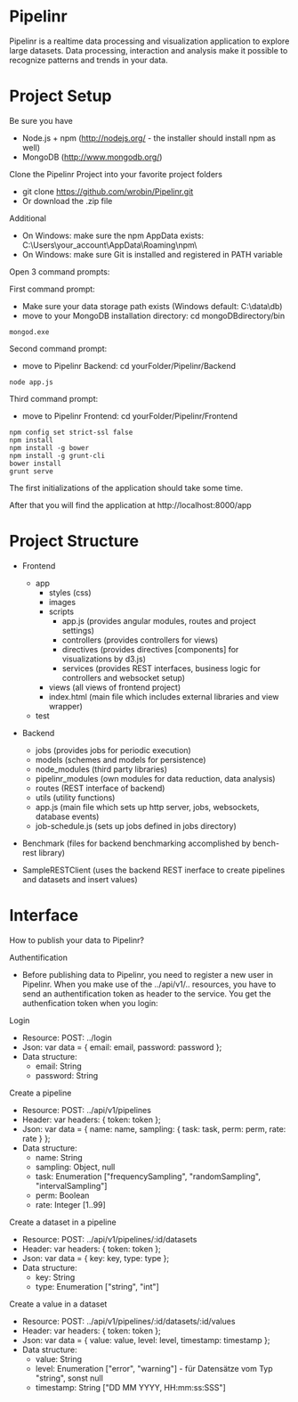 Pipelinr
========

Pipelinr is a realtime data processing and visualization application to explore large datasets. Data processing, interaction and analysis make it possible to recognize patterns and trends in your data.

Project Setup
========

Be sure you have 
* Node.js + npm (http://nodejs.org/ - the installer should install npm as well) 
* MongoDB (http://www.mongodb.org/)

Clone the Pipelinr Project into your favorite project folders
* git clone https://github.com/wrobin/Pipelinr.git
* Or download the .zip file

Additional
* On Windows: make sure the npm AppData exists: C:\Users\your_account\AppData\Roaming\npm\
* On Windows: make sure Git is installed and registered in PATH variable

Open 3 command prompts:

First command prompt:
* Make sure your data storage path exists (Windows default: C:\data\db\)
* move to your MongoDB installation directory: cd mongoDBdirectory/bin 
```
mongod.exe
```

Second command prompt: 
* move to Pipelinr Backend: cd yourFolder/Pipelinr/Backend
```
node app.js
```

Third command prompt: 
* move to Pipelinr Frontend: cd yourFolder/Pipelinr/Frontend
```
npm config set strict-ssl false
npm install
npm install -g bower
npm install -g grunt-cli
bower install
grunt serve
```

The first initializations of the application should take some time.

After that you will find the application at http://localhost:8000/app

Project Structure
========
* Frontend
  * app
    * styles (css)
    * images
    * scripts
      * app.js (provides angular modules, routes and project settings)
      * controllers (provides controllers for views)
      * directives (provides directives [components] for visualizations by d3.js)
      * services (provides REST interfaces, business logic for controllers and websocket setup)
    * views (all views of frontend project)
    * index.html (main file which includes external libraries and view wrapper)
  * test

* Backend
  * jobs (provides jobs for periodic execution)
  * models (schemes and models for persistence)
  * node_modules (third party libraries)
  * pipelinr_modules (own modules for data reduction, data analysis)
  * routes (REST interface of backend)
  * utils (utility functions)
  * app.js (main file which sets up http server, jobs, websockets, database events)
  * job-schedule.js (sets up jobs defined in jobs directory)

* Benchmark (files for backend benchmarking accomplished by bench-rest library)

* SampleRESTClient (uses the backend REST inerface to create pipelines and datasets and insert values)

Interface
========

How to publish your data to Pipelinr?

Authentification
* Before publishing data to Pipelinr, you need to register a new user in Pipelinr. When you make use of the ../api/v1/.. resources, you have to send an authentification token as header to the service. You get the authenfication token when you login:

Login
* Resource: POST: ../login
* Json: var data = { email: email, password: password };
* Data structure:
  * email: String
  * password: String

Create a pipeline
* Resource: POST: ../api/v1/pipelines
* Header: var headers: { token: token };
* Json: var data = { name: name, sampling: { task: task, perm: perm, rate: rate } };
* Data structure:
  * name: String
  * sampling: Object, null
  * task: Enumeration ["frequencySampling", "randomSampling", "intervalSampling"]
  * perm: Boolean
  * rate: Integer [1..99]

Create a dataset in a pipeline
* Resource: POST: ../api/v1/pipelines/:id/datasets
* Header: var headers: { token: token };
* Json: var data = { key: key, type: type };
* Data structure:
  * key: String
  * type: Enumeration ["string", "int"]

Create a value in a dataset
* Resource: POST: ../api/v1/pipelines/:id/datasets/:id/values
* Header: var headers: { token: token };
* Json: var data = { value: value, level: level, timestamp: timestamp };
* Data structure:
  * value: String
  * level: Enumeration ["error", "warning"] - für Datensätze vom Typ "string", sonst null
  * timestamp: String ["DD MM YYYY, HH:mm:ss:SSS"]